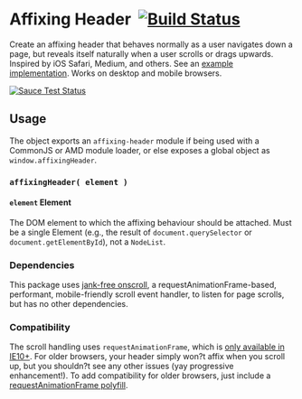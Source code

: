 # Affixing Header&nbsp; [![Build Status](https://travis-ci.org/acusti/affixing-header.svg?branch=master)](https://travis-ci.org/acusti/affixing-header)

Create an affixing header that behaves normally as a user navigates down a page, but reveals itself naturally when a user scrolls or drags upwards. Inspired by iOS Safari, Medium, and others. See an [example implementation][acusti.ca]. Works on desktop and mobile browsers.

[![Sauce Test Status](https://saucelabs.com/browser-matrix/acusti.svg)](https://saucelabs.com/u/acusti)

## Usage

The object exports an `affixing-header` module if being used with a CommonJS or AMD module loader, or else exposes a global object as `window.affixingHeader`.

### `affixingHeader( element )`

#### `element` Element

The DOM element to which the affixing behaviour should be attached. Must be a single Element (e.g., the result of `document.querySelector` or `document.getElementById`), not a `NodeList`.

### Dependencies

This package uses [jank-free onscroll][], a requestAnimationFrame-based, performant, mobile-friendly scroll event handler, to listen for page scrolls, but has no other dependencies.

### Compatibility

The scroll handling uses `requestAnimationFrame`, which is [only available in IE10+][raf-caniuse]. For older browsers, your header simply won?t affix when you scroll up, but you shouldn?t see any other issues (yay progressive enhancement!). To add compatibility for older browsers, just include a [requestAnimationFrame polyfill][raf-polyfill].

[acusti.ca]: http://www.acusti.ca
[jank-free onscroll]: https://github.com/acusti/jank-free-onscroll
[raf-caniuse]: http://caniuse.com/#feat=requestanimationframe
[raf-polyfill]: https://gist.github.com/paulirish/1579671
